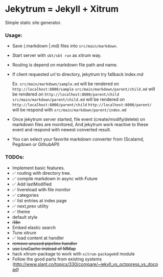 # Jekytrum = Jekyll + Xitrum

Simple static site generator.


### Usage:

  * Save (.markdown |.md) files into `src/main/markdown`.
  * Start server with `sbt/sbt run` as xitrum way.
  * Routing is depend on markdown file path and name.
  * If client requested url to directory, jekytrum try fallback index.md

    Ex. `src/main/markdown/sample.md` will be rendered on `http://localhost:8000/sample`
        `src/main/markdown/parent/child.md` will be rendered on `http://localhost:8000/parent/child`
        `src/main/markdown/parent/child.md` will be rendered on `http://localhost:8000/parent/child`
        `http://localhost:8000/parent/` will be respond with `src/main/markdown/parent/index.md`

  * Once jekytrum server started, file event (create/modify/delete) on markdown files are monitored,
    And jekytrum work reactive to these event and respond with newest converted result.
  * You can select your favorite markdown converter from (Scalamd, Pegdown or GithubAPI)

### TODOs:

  * Implement basic features.
   * :white_check_mark: routing with directory tree.
   * :white_check_mark: compile markdown in async with Future
   * :white_check_mark: Add lastModified
   * :white_check_mark: livereload with file monitor
   * :white_check_mark: categories
   * :white_check_mark: list entries at index page
   * :white_check_mark: next,prev utility
   * :white_check_mark: theme
   * default style
   * ~~i18n~~
   * Embed elastic search
  * Tune xitrum
   * :white_check_mark: load content at handler
   * ~~remove unused pipeline handler~~
   * ~~use LruCache instead of MMap~~
   * hack xitrum-package to work with `xitrum-package`ed module
  * Follow the good parts from existing systems
    (http://www.slant.co/topics/330/compare/~jekyll_vs_octopress_vs_docpad)
